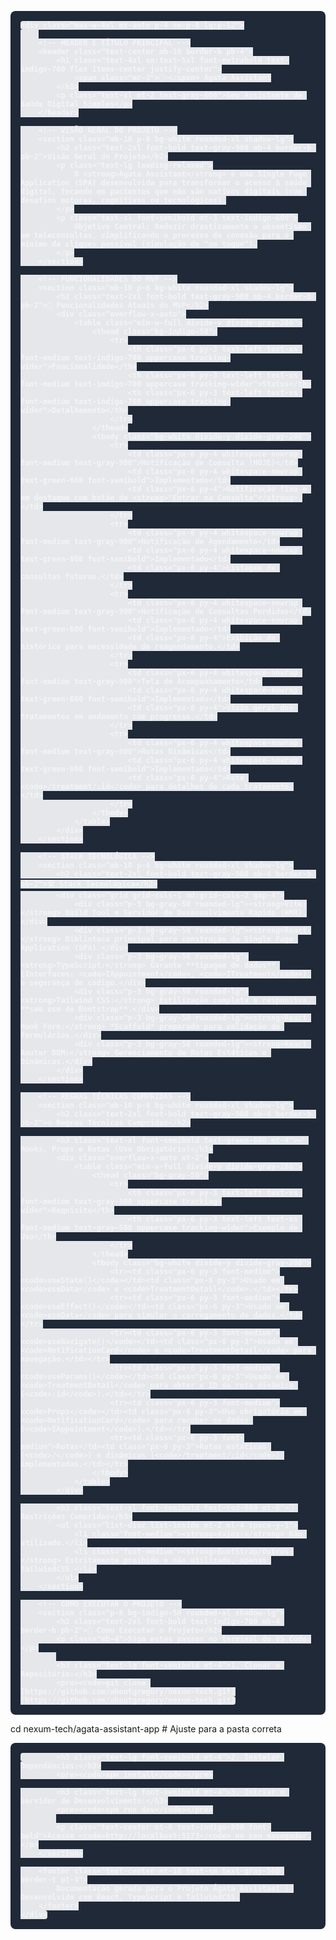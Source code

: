 <!DOCTYPE html>
<html lang="pt-BR">
<head>
    <meta charset="UTF-8">
    <meta name="viewport" content="width=device-width, initial-scale=1.0">
    <title>Ágata Assistant - Documentação do Projeto</title>
    <!-- Carrega o Tailwind CSS via CDN para estilização rápida e responsiva -->
    <script src="https://cdn.tailwindcss.com"></script>
    <style>
        /* Define a fonte Inter para consistência com o projeto React */
        body {
            font-family: 'Inter', sans-serif;
        }
        /* Estiliza o código inline para melhor legibilidade */
        code {
            background-color: #e5e7eb;
            padding: 2px 4px;
            border-radius: 4px;
            font-weight: 600;
        }
        /* Estiliza o bloco de código */
        pre {
            background-color: #1f2937;
            color: #f3f4f6;
            padding: 1rem;
            border-radius: 8px;
            overflow-x: auto;
        }
    </style>
</head>
<body class="bg-gray-50 text-gray-800 antialiased">

    <div class="max-w-4xl mx-auto p-4 sm:p-8 lg:p-12">
        
        <!-- HEADER E TÍTULO PRINCIPAL -->
        <header class="text-center mb-10 border-b pb-4">
            <h1 class="text-4xl sm:text-5xl font-extrabold text-indigo-700 flex items-center justify-center">
                <span class="mr-3">👩‍⚕️</span> Ágata Assistant
            </h1>
            <p class="text-xl mt-2 text-gray-600">Seu Assistente de Saúde Digital Simples</p>
        </header>

        <!-- VISÃO GERAL DO PROJETO -->
        <section class="mb-10 p-6 bg-white rounded-xl shadow-lg">
            <h2 class="text-2xl font-bold text-gray-900 mb-4 border-b pb-2">Visão Geral do Projeto</h2>
            <p class="text-lg leading-relaxed">
                O <strong>Ágata Assistant</strong> é uma Single Page Application (SPA) desenvolvida para transformar o acesso à saúde digital, focando em pacientes que não são nativos digitais (com desafios motores, cognitivos ou tecnológicos).
            </p>
            <p class="text-xl font-semibold mt-3 text-indigo-600">
                Objetivo Central: Reduzir drasticamente o absentismo em teleconsultas, simplificando o processo de conexão para o mínimo de cliques possível (simulação de "um toque").
            </p>
        </section>

        <!-- FUNCIONALIDADES DO MVP -->
        <section class="mb-10 p-6 bg-white rounded-xl shadow-lg">
            <h2 class="text-2xl font-bold text-gray-900 mb-4 border-b pb-2">🎯 Funcionalidades Atuais do MVP</h2>
            <div class="overflow-x-auto">
                <table class="min-w-full divide-y divide-gray-200">
                    <thead class="bg-indigo-50">
                        <tr>
                            <th class="px-6 py-3 text-left text-xs font-medium text-indigo-700 uppercase tracking-wider">Funcionalidade</th>
                            <th class="px-6 py-3 text-left text-xs font-medium text-indigo-700 uppercase tracking-wider">Status</th>
                            <th class="px-6 py-3 text-left text-xs font-medium text-indigo-700 uppercase tracking-wider">Detalhamento</th>
                        </tr>
                    </thead>
                    <tbody class="bg-white divide-y divide-gray-200">
                        <tr>
                            <td class="px-6 py-4 whitespace-nowrap font-medium text-gray-900">Notificação de Consulta (HOJE)</td>
                            <td class="px-6 py-4 whitespace-nowrap text-green-600 font-semibold">Implementado</td>
                            <td class="px-6 py-4">Notificação fixa e em destaque com botão de <strong>"Entrar na Consulta"</strong>.</td>
                        </tr>
                        <tr>
                            <td class="px-6 py-4 whitespace-nowrap font-medium text-gray-900">Notificação de Agendamento</td>
                            <td class="px-6 py-4 whitespace-nowrap text-green-600 font-semibold">Implementado</td>
                            <td class="px-6 py-4">Listagem de consultas futuras.</td>
                        </tr>
                        <tr>
                            <td class="px-6 py-4 whitespace-nowrap font-medium text-gray-900">Notificação de Consultas Perdidas</td>
                            <td class="px-6 py-4 whitespace-nowrap text-green-600 font-semibold">Implementado</td>
                            <td class="px-6 py-4">Exibição de histórico para necessidade de reagendamento.</td>
                        </tr>
                        <tr>
                            <td class="px-6 py-4 whitespace-nowrap font-medium text-gray-900">Tela de Acompanhamento</td>
                            <td class="px-6 py-4 whitespace-nowrap text-green-600 font-semibold">Implementado</td>
                            <td class="px-6 py-4">Visão geral dos tratamentos em andamento com progresso.</td>
                        </tr>
                        <tr>
                            <td class="px-6 py-4 whitespace-nowrap font-medium text-gray-900">Rotas Dinâmicas</td>
                            <td class="px-6 py-4 whitespace-nowrap text-green-600 font-semibold">Implementado</td>
                            <td class="px-6 py-4">Rota <code>/treatment/:id</code> para detalhes de cada tratamento.</td>
                        </tr>
                    </tbody>
                </table>
            </div>
        </section>

        <!-- STACK TECNOLÓGICA -->
        <section class="mb-10 p-6 bg-white rounded-xl shadow-lg">
            <h2 class="text-2xl font-bold text-gray-900 mb-4 border-b pb-2">🛠️ Stack Tecnológica</h2>
            <div class="grid grid-cols-1 md:grid-cols-2 gap-4">
                <div class="p-3 bg-gray-50 rounded-lg"><strong>Vite:</strong> Build Tool e Servidor de Desenvolvimento Rápido (HMR).</div>
                <div class="p-3 bg-gray-50 rounded-lg"><strong>React:</strong> Biblioteca principal para construção da Single Page Application (SPA).</div>
                <div class="p-3 bg-gray-50 rounded-lg"><strong>TypeScript:</strong> Garante **tipagem de dados** (Interfaces: <code>IAppointment</code>, <code>ITreatment</code>) e segurança de código.</div>
                <div class="p-3 bg-gray-50 rounded-lg"><strong>Tailwind CSS:</strong> Estilização completa e responsiva, **sem uso de Bootstrap**.</div>
                <div class="p-3 bg-gray-50 rounded-lg"><strong>React Hook Form:</strong> *Scaffold* preparado para validação de formulários.</div>
                <div class="p-3 bg-gray-50 rounded-lg"><strong>React Router DOM:</strong> Gerenciamento de Rotas Estáticas e Dinâmicas.</div>
            </div>
        </section>

        <!-- REGRAS TÉCNICAS CUMPRIDAS -->
        <section class="mb-10 p-6 bg-white rounded-xl shadow-lg">
            <h2 class="text-2xl font-bold text-gray-900 mb-4 border-b pb-2">⚙️ Regras Técnicas Cumpridas</h2>

            <h3 class="text-xl font-semibold text-green-600 mt-4">✅ Hooks, Props e Rotas (Uso Obrigatório)</h3>
            <div class="overflow-x-auto mt-2">
                <table class="min-w-full divide-y divide-gray-200">
                    <thead class="bg-gray-50">
                        <tr>
                            <th class="px-6 py-3 text-left text-xs font-medium text-gray-500 uppercase tracking-wider">Requisito</th>
                            <th class="px-6 py-3 text-left text-xs font-medium text-gray-500 uppercase tracking-wider">Exemplo de Uso</th>
                        </tr>
                    </thead>
                    <tbody class="bg-white divide-y divide-gray-200">
                        <tr><td class="px-6 py-3 font-medium"><code>useState()</code></td><td class="px-6 py-3">Usado em <code>useData</code> e <code>TreatmentDetail</code>.</td></tr>
                        <tr><td class="px-6 py-3 font-medium"><code>useEffect()</code></td><td class="px-6 py-3">Usado em <code>useData</code> para simular o carregamento de dados.</td></tr>
                        <tr><td class="px-6 py-3 font-medium"><code>useNavigate()</code></td><td class="px-6 py-3">Usado em <code>NotificationCard</code> e <code>TreatmentDetail</code> para navegação.</td></tr>
                        <tr><td class="px-6 py-3 font-medium"><code>useParams()</code></td><td class="px-6 py-3">Usado em <code>TreatmentDetail</code> para obter o ID da rota dinâmica (<code>:id</code>).</td></tr>
                        <tr><td class="px-6 py-3 font-medium"><code>Props</code></td><td class="px-6 py-3">Uso obrigatório em <code>NotificationCard</code> para receber os dados (<code>IAppointment</code>).</td></tr>
                        <tr><td class="px-6 py-3 font-medium">Rotas</td><td class="px-6 py-3">Rotas estáticas (<code>/</code>) e dinâmicas (<code>/treatment/:id</code>) implementadas.</td></tr>
                    </tbody>
                </table>
            </div>

            <h3 class="text-xl font-semibold text-red-600 mt-6">🚫 Restrições Cumpridas</h3>
            <ul class="list-disc list-inside mt-2 ml-4 space-y-1">
                <li class="font-medium"><strong>Axios:</strong> Não utilizado.</li>
                <li class="font-medium"><strong>BootStrap/Outros:</strong> Estritamente proibido e não utilizado, apenas TailwindCSS.</li>
            </ul>
        </section>

        <!-- COMO EXECUTAR O PROJETO -->
        <section class="p-6 bg-indigo-50 rounded-xl shadow-lg">
            <h2 class="text-2xl font-bold text-indigo-700 mb-4 border-b pb-2">🚀 Como Executar o Projeto</h2>
            <p class="mb-4">Siga estes passos no terminal do VS Code:</p>
            
            <h3 class="text-lg font-semibold mt-4">1. Clonar o Repositório:</h3>
            <pre><code>git clone [https://github.com/aboutgregory/nexum-tech.git](https://github.com/aboutgregory/nexum-tech.git)
cd nexum-tech/agata-assistant-app # Ajuste para a pasta correta</code></pre>

            <h3 class="text-lg font-semibold mt-4">2. Instalar Dependências:</h3>
            <pre><code>npm install</code></pre>

            <h3 class="text-lg font-semibold mt-4">3. Iniciar o Servidor de Desenvolvimento:</h3>
            <pre><code>npm run dev</code></pre>
            
            <p class="text-center mt-6 text-indigo-800 font-bold">Acesse <code>http://localhost:5173</code> no seu navegador.</p>
        </section>

        <footer class="text-center mt-10 text-sm text-gray-500 border-t pt-4">
            Documentação gerada para o Projeto Ágata Assistant | Desenvolvido com React, TypeScript e TailwindCSS.
        </footer>
    </div>
</body>
</html>
